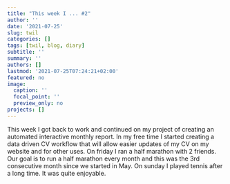 ```yaml
---
title: "This week I ... #2"
author: ''
date: '2021-07-25'
slug: twil
categories: []
tags: [twil, blog, diary]
subtitle: ''
summary: ''
authors: []
lastmod: '2021-07-25T07:24:21+02:00'
featured: no
image:
  caption: ''
  focal_point: ''
  preview_only: no
projects: []
---
```


This week I got back to work and continued on my project of creating an automated interactive monthly report. In my free time I started creating a data driven CV workflow that will allow easier updates of my CV on my website and for other uses.
On friday I ran a half marathon with 2 friends. Our goal is to run a half marathon every month and this was the 3rd consecutive month since we started in May. On sunday I played tennis after a long time. It was quite enjoyable.
